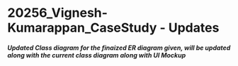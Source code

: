 # 20256_Vignesh-Kumarappan_CaseStudy - Updates

##### Updated Class diagram for the finaized ER diagram given, will be updated along with the current class diagram along with UI Mockup #####
